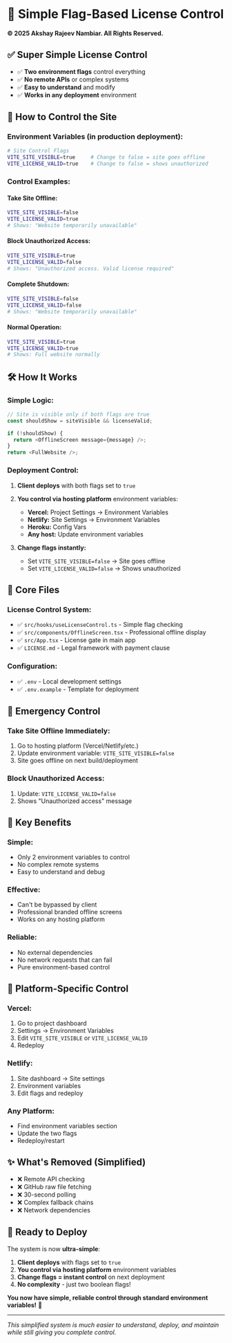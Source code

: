 # 🎯 Simple Flag-Based License Control

**© 2025 Akshay Rajeev Nambiar. All Rights Reserved.**

## ✅ Super Simple License Control

- ✅ **Two environment flags** control everything
- ✅ **No remote APIs** or complex systems
- ✅ **Easy to understand** and modify
- ✅ **Works in any deployment** environment

## 🚀 How to Control the Site

### **Environment Variables (in production deployment):**

```bash
# Site Control Flags
VITE_SITE_VISIBLE=true     # Change to false = site goes offline
VITE_LICENSE_VALID=true    # Change to false = shows unauthorized
```

### **Control Examples:**

#### **Take Site Offline:**

```bash
VITE_SITE_VISIBLE=false
VITE_LICENSE_VALID=true
# Shows: "Website temporarily unavailable"
```

#### **Block Unauthorized Access:**

```bash
VITE_SITE_VISIBLE=true
VITE_LICENSE_VALID=false
# Shows: "Unauthorized access. Valid license required"
```

#### **Complete Shutdown:**

```bash
VITE_SITE_VISIBLE=false
VITE_LICENSE_VALID=false
# Shows: "Website temporarily unavailable"
```

#### **Normal Operation:**

```bash
VITE_SITE_VISIBLE=true
VITE_LICENSE_VALID=true
# Shows: Full website normally
```

## 🛠️ How It Works

### **Simple Logic:**

```typescript
// Site is visible only if both flags are true
const shouldShow = siteVisible && licenseValid;

if (!shouldShow) {
  return <OfflineScreen message={message} />;
}
return <FullWebsite />;
```

### **Deployment Control:**

1. **Client deploys** with both flags set to `true`
2. **You control via hosting platform** environment variables:

   - **Vercel:** Project Settings → Environment Variables
   - **Netlify:** Site Settings → Environment Variables
   - **Heroku:** Config Vars
   - **Any host:** Update environment variables

3. **Change flags instantly:**
   - Set `VITE_SITE_VISIBLE=false` → Site goes offline
   - Set `VITE_LICENSE_VALID=false` → Shows unauthorized

## 🔧 Core Files

### **License Control System:**

- ✅ `src/hooks/useLicenseControl.ts` - Simple flag checking
- ✅ `src/components/OfflineScreen.tsx` - Professional offline display
- ✅ `src/App.tsx` - License gate in main app
- ✅ `LICENSE.md` - Legal framework with payment clause

### **Configuration:**

- ✅ `.env` - Local development settings
- ✅ `.env.example` - Template for deployment

## 🚨 Emergency Control

### **Take Site Offline Immediately:**

1. Go to hosting platform (Vercel/Netlify/etc.)
2. Update environment variable: `VITE_SITE_VISIBLE=false`
3. Site goes offline on next build/deployment

### **Block Unauthorized Access:**

1. Update: `VITE_LICENSE_VALID=false`
2. Shows "Unauthorized access" message

## 🎯 Key Benefits

### **Simple:**

- Only 2 environment variables to control
- No complex remote systems
- Easy to understand and debug

### **Effective:**

- Can't be bypassed by client
- Professional branded offline screens
- Works on any hosting platform

### **Reliable:**

- No external dependencies
- No network requests that can fail
- Pure environment-based control

## 📱 Platform-Specific Control

### **Vercel:**

1. Go to project dashboard
2. Settings → Environment Variables
3. Edit `VITE_SITE_VISIBLE` or `VITE_LICENSE_VALID`
4. Redeploy

### **Netlify:**

1. Site dashboard → Site settings
2. Environment variables
3. Edit flags and redeploy

### **Any Platform:**

- Find environment variables section
- Update the two flags
- Redeploy/restart

## ✨ What's Removed (Simplified)

- ❌ Remote API checking
- ❌ GitHub raw file fetching
- ❌ 30-second polling
- ❌ Complex fallback chains
- ❌ Network dependencies

## 🎉 Ready to Deploy

The system is now **ultra-simple**:

1. **Client deploys** with flags set to `true`
2. **You control via hosting platform** environment variables
3. **Change flags = instant control** on next deployment
4. **No complexity** - just two boolean flags!

**You now have simple, reliable control through standard environment variables!** 🚀

---

_This simplified system is much easier to understand, deploy, and maintain while still giving you complete control._
